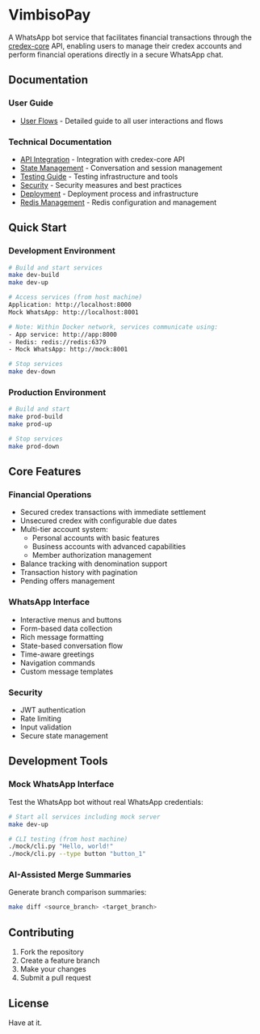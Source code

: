 # VimbisoPay

A WhatsApp bot service that facilitates financial transactions through the [credex-core](https://github.com/Great-Sun-Group/credex-core) API, enabling users to manage their credex accounts and perform financial operations directly in a secure WhatsApp chat.

## Documentation

### User Guide
- [User Flows](docs/flows/user-flows.md) - Detailed guide to all user interactions and flows

### Technical Documentation
- [API Integration](docs/technical/api-integration.md) - Integration with credex-core API
- [State Management](docs/technical/state-management.md) - Conversation and session management
- [Testing Guide](docs/technical/testing.md) - Testing infrastructure and tools
- [Security](docs/technical/security.md) - Security measures and best practices
- [Deployment](docs/deployment.md) - Deployment process and infrastructure
- [Redis Management](docs/redis-memory-management.md) - Redis configuration and management

## Quick Start

### Development Environment
```bash
# Build and start services
make dev-build
make dev-up

# Access services (from host machine)
Application: http://localhost:8000
Mock WhatsApp: http://localhost:8001

# Note: Within Docker network, services communicate using:
- App service: http://app:8000
- Redis: redis://redis:6379
- Mock WhatsApp: http://mock:8001

# Stop services
make dev-down
```

### Production Environment
```bash
# Build and start
make prod-build
make prod-up

# Stop services
make prod-down
```

## Core Features

### Financial Operations
- Secured credex transactions with immediate settlement
- Unsecured credex with configurable due dates
- Multi-tier account system:
  - Personal accounts with basic features
  - Business accounts with advanced capabilities
  - Member authorization management
- Balance tracking with denomination support
- Transaction history with pagination
- Pending offers management

### WhatsApp Interface
- Interactive menus and buttons
- Form-based data collection
- Rich message formatting
- State-based conversation flow
- Time-aware greetings
- Navigation commands
- Custom message templates

### Security
- JWT authentication
- Rate limiting
- Input validation
- Secure state management

## Development Tools

### Mock WhatsApp Interface
Test the WhatsApp bot without real WhatsApp credentials:

```bash
# Start all services including mock server
make dev-up

# CLI testing (from host machine)
./mock/cli.py "Hello, world!"
./mock/cli.py --type button "button_1"
```

### AI-Assisted Merge Summaries
Generate branch comparison summaries:

```bash
make diff <source_branch> <target_branch>
```

## Contributing

1. Fork the repository
2. Create a feature branch
3. Make your changes
4. Submit a pull request

## License

Have at it.
